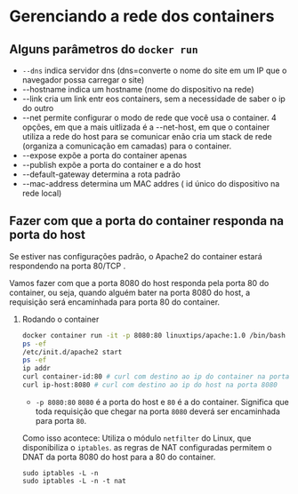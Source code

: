 # Gerenciando a rede dos containers

## Alguns parâmetros do `docker run`

- `--dns` indica servidor dns (dns=converte o nome do site em um IP que o navegador possa carregar o site)
- --hostname indica um hostname (nome do dispositivo na rede)
- --link cria um link entr eos containers, sem a necessidade de saber o ip do outro
- --net permite configurar o modo de rede que você usa o container. 4 opções, em que a mais uitlizada é a --net-host, em que o container utiliza a rede do host para se comunicar  enão cria um stack de rede (organiza a comunicação em camadas) para o container.
- --expose expõe a porta do container apenas
- --publish expõe a porta do container e a do host
- --default-gateway determina a rota padrão
- --mac-address determina um MAC addres ( id único do dispositivo na rede local)

## Fazer com que a porta do container responda na porta do host
Se estiver nas configurações padrão, o Apache2 do container estará respondendo na porta 80/TCP .

Vamos fazer com que a porta 8080 do host responda pela porta 80 do container, ou seja, quando alguém bater na porta 8080 do host, a requisição será encaminhada para porta 80 do container.

1. Rodando o container
    ```bash
    docker container run -it -p 8080:80 linuxtips/apache:1.0 /bin/bash
    ps -ef
    /etc/init.d/apache2 start 
    ps -ef
    ip addr
    curl container-id:80 # curl com destino ao ip do container na porta 80
    curl ip-host:8080 # curl com destino ao ip do host na porta 8080
    ```

    - `-p 8080:80` `8080` é a porta do host e `80` é a do container. Significa que toda requisição que chegar na porta `8080` deverá ser encaminhada para porta `80`.

    Como isso acontece: Utiliza o módulo `netfilter` do Linux, que disponibiliza o `iptables`. as regras de NAT configuradas permitem o DNAT da porta 8080 do host para a 80 do container.
    
    
    ```
    sudo iptables -L -n
    sudo iptables -L -n -t nat
    ```